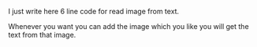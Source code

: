I just write here 6 line code for read image from text.

Whenever you want you can add the image which you like you will get the text from that image.